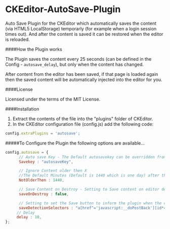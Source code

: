 CKEditor-AutoSave-Plugin
========================

Auto Save Plugin for the CKEditor which automatically saves the content (via HTML5 LocalStorage) temporarly (for example when a login session times out).
And after the content is saved it can be restored when the editor is reloaded.

####How the Plugin works

The Plugin saves the content every 25 seconds (can be defined in the Config - `autosave_delay`), but only when the content has changed.

After content from the editor has been saved, if that page is loaded again then the saved content will be automatically injected into the editor for you.

####License

Licensed under the terms of the MIT License.

####Installation

 1. Extract the contents of the file into the "plugins" folder of CKEditor.
 2. In the CKEditor configuration file (config.js) add the following code:

````js
config.extraPlugins = 'autosave';
````

#####To Configure the Plugin the following options are available...


````js
config.autosave = {
      // Auto save Key - The Default autosavekey can be overridden from the config ...
      Savekey : "autosaveKey",

      // Ignore Content older then X
      //The Default Minutes (Default is 1440 which is one day) after the auto saved content is ignored can be overidden from the config ...
      NotOlderThen : 1440,

      // Save Content on Destroy - Setting to Save content on editor destroy (Default is false) ...
      saveOnDestroy : false,

      // Setting to set the Save button to inform the plugin when the content is saved by the user and doesn't need to be stored temporary ...
      saveDetectionSelectors : "a[href^='javascript:__doPostBack'][id*='Save'],a[id*='Cancel']",
     // Delay
     delay : 10,
};
````
